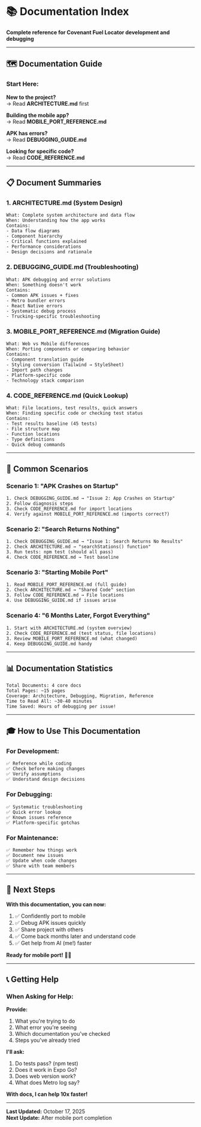 # 📚 Documentation Index

**Complete reference for Covenant Fuel Locator development and debugging**

---

## 🗺️ **Documentation Guide**

### **Start Here:**

**New to the project?**  
→ Read **ARCHITECTURE.md** first

**Building the mobile app?**  
→ Read **MOBILE_PORT_REFERENCE.md**

**APK has errors?**  
→ Read **DEBUGGING_GUIDE.md**

**Looking for specific code?**  
→ Read **CODE_REFERENCE.md**

---

## 📋 **Document Summaries**

### **1. ARCHITECTURE.md** (System Design)
```
What: Complete system architecture and data flow
When: Understanding how the app works
Contains:
- Data flow diagrams
- Component hierarchy
- Critical functions explained
- Performance considerations
- Design decisions and rationale
```

### **2. DEBUGGING_GUIDE.md** (Troubleshooting)
```
What: APK debugging and error solutions
When: Something doesn't work
Contains:
- Common APK issues + fixes
- Metro bundler errors
- React Native errors
- Systematic debug process
- Trucking-specific troubleshooting
```

### **3. MOBILE_PORT_REFERENCE.md** (Migration Guide)
```
What: Web vs Mobile differences
When: Porting components or comparing behavior
Contains:
- Component translation guide
- Styling conversion (Tailwind → StyleSheet)
- Import path changes
- Platform-specific code
- Technology stack comparison
```

### **4. CODE_REFERENCE.md** (Quick Lookup)
```
What: File locations, test results, quick answers
When: Finding specific code or checking test status
Contains:
- Test results baseline (45 tests)
- File structure map
- Function locations
- Type definitions
- Quick debug commands
```

---

## 🎯 **Common Scenarios**

### **Scenario 1: "APK Crashes on Startup"**
```
1. Check DEBUGGING_GUIDE.md → "Issue 2: App Crashes on Startup"
2. Follow diagnosis steps
3. Check CODE_REFERENCE.md for import locations
4. Verify against MOBILE_PORT_REFERENCE.md (imports correct?)
```

### **Scenario 2: "Search Returns Nothing"**
```
1. Check DEBUGGING_GUIDE.md → "Issue 1: Search Returns No Results"
2. Check ARCHITECTURE.md → "searchStations() function"
3. Run tests: npm test (should all pass)
4. Check CODE_REFERENCE.md → Test baseline
```

### **Scenario 3: "Starting Mobile Port"**
```
1. Read MOBILE_PORT_REFERENCE.md (full guide)
2. Check ARCHITECTURE.md → "Shared Code" section
3. Follow CODE_REFERENCE.md → File locations
4. Use DEBUGGING_GUIDE.md if issues arise
```

### **Scenario 4: "6 Months Later, Forgot Everything"**
```
1. Start with ARCHITECTURE.md (system overview)
2. Check CODE_REFERENCE.md (test status, file locations)
3. Review MOBILE_PORT_REFERENCE.md (what changed)
4. Keep DEBUGGING_GUIDE.md handy
```

---

## 📊 **Documentation Statistics**

```
Total Documents: 4 core docs
Total Pages: ~15 pages
Coverage: Architecture, Debugging, Migration, Reference
Time to Read All: ~30-40 minutes
Time Saved: Hours of debugging per issue!
```

---

## 🎓 **How to Use This Documentation**

### **For Development:**
```
✅ Reference while coding
✅ Check before making changes
✅ Verify assumptions
✅ Understand design decisions
```

### **For Debugging:**
```
✅ Systematic troubleshooting
✅ Quick error lookup
✅ Known issues reference
✅ Platform-specific gotchas
```

### **For Maintenance:**
```
✅ Remember how things work
✅ Document new issues
✅ Update when code changes
✅ Share with team members
```

---

## 🚀 **Next Steps**

**With this documentation, you can now:**
1. ✅ Confidently port to mobile
2. ✅ Debug APK issues quickly
3. ✅ Share project with others
4. ✅ Come back months later and understand code
5. ✅ Get help from AI (me!) faster

**Ready for mobile port!** 🚛✨

---

## 📞 **Getting Help**

### **When Asking for Help:**

**Provide:**
1. What you're trying to do
2. What error you're seeing
3. Which documentation you've checked
4. Steps you've already tried

**I'll ask:**
1. Do tests pass? (npm test)
2. Does it work in Expo Go?
3. Does web version work?
4. What does Metro log say?

**With docs, I can help 10x faster!**

---

**Last Updated:** October 17, 2025  
**Next Update:** After mobile port completion


